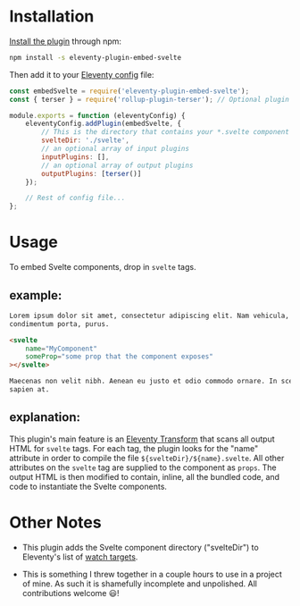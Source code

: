 # Installation

[Install the plugin](https://www.11ty.dev/docs/plugins/#adding-a-plugin) through npm:

```sh
npm install -s eleventy-plugin-embed-svelte
```

Then add it to your [Eleventy config](https://www.11ty.dev/docs/config/) file:

```javascript
const embedSvelte = require('eleventy-plugin-embed-svelte');
const { terser } = require('rollup-plugin-terser'); // Optional plugin for rollup

module.exports = function (eleventyConfig) {
	eleventyConfig.addPlugin(embedSvelte, {
		// This is the directory that contains your *.svelte component files
		svelteDir: './svelte',
		// an optional array of input plugins
		inputPlugins: [],
		// an optional array of output plugins
		outputPlugins: [terser()]
	});

	// Rest of config file...
};
```

# Usage

To embed Svelte components, drop in `svelte` tags.

## example:

```html
Lorem ipsum dolor sit amet, consectetur adipiscing elit. Nam vehicula, elit vel
condimentum porta, purus.

<svelte
	name="MyComponent"
	someProp="some prop that the component exposes"
></svelte>

Maecenas non velit nibh. Aenean eu justo et odio commodo ornare. In scelerisque
sapien at.
```

## explanation:

This plugin's main feature is an [Eleventy Transform](https://www.11ty.dev/docs/config/#transforms) that scans all output HTML for `svelte` tags. For each tag, the plugin looks for the "name" attribute in order to compile the file `${svelteDir}/${name}.svelte`. All other attributes on the `svelte` tag are supplied to the component as `props`. The output HTML is then modified to contain, inline, all the bundled code, and code to instantiate the Svelte components.

# Other Notes

- This plugin adds the Svelte component directory ("svelteDir") to Eleventy's list of [watch targets](https://www.11ty.dev/docs/config/#add-your-own-watch-targets).

- This is something I threw together in a couple hours to use in a project of mine. As such it is shamefully incomplete and unpolished. All contributions welcome 😃!
